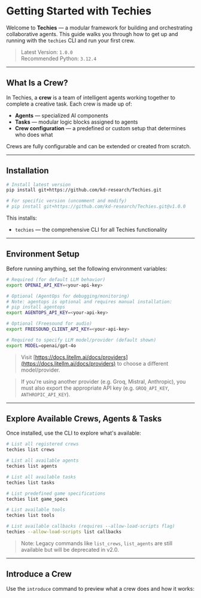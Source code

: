 # Getting Started with Techies

Welcome to **Techies** — a modular framework for building and orchestrating collaborative agents. This guide walks you through how to get up and running with the `techies` CLI and run your first crew.

> Latest Version: `1.0.0`  
> Recommended Python: `3.12.4`

---

## What Is a Crew?

In Techies, a **crew** is a team of intelligent agents working together to complete a creative task. Each crew is made up of:

- **Agents** — specialized AI components
- **Tasks** — modular logic blocks assigned to agents
- **Crew configuration** — a predefined or custom setup that determines who does what

Crews are fully configurable and can be extended or created from scratch.

---

## Installation

```bash
# Install latest version
pip install git+https://github.com/kd-research/Techies.git

# For specific version (uncomment and modify)
# pip install git+https://github.com/kd-research/Techies.git@v1.0.0
```

This installs:

- `techies` — the comprehensive CLI for all Techies functionality

---

## Environment Setup

Before running anything, set the following environment variables:

```bash
# Required (for default LLM behavior)
export OPENAI_API_KEY=<your-api-key>

# Optional (AgentOps for debugging/monitoring)
# Note: agentops is optional and requires manual installation:
# pip install agentops
export AGENTOPS_API_KEY=<your-api-key>

# Optional (Freesound for audio)
export FREESOUND_CLIENT_API_KEY=<your-api-key>

# Required to specify LLM model/provider (default shown)
export MODEL=openai/gpt-4o
```

> Visit [https://docs.litellm.ai/docs/providers](https://docs.litellm.ai/docs/providers) to choose a different model/provider.

> If you're using another provider (e.g. Groq, Mistral, Anthropic), you must also export the appropriate API key (e.g. `GROQ_API_KEY`, `ANTHROPIC_API_KEY`).

---

## Explore Available Crews, Agents & Tasks

Once installed, use the CLI to explore what's available:

```bash
# List all registered crews
techies list crews

# List all available agents
techies list agents

# List all available tasks
techies list tasks

# List predefined game specifications
techies list game_specs

# List available tools
techies list tools

# List available callbacks (requires --allow-load-scripts flag)
techies --allow-load-scripts list callbacks
```

> Note: Legacy commands like `list_crews`, `list_agents` are still available but will be deprecated in v2.0.

---

## Introduce a Crew

Use the `introduce` command to preview what a crew does and how it works: